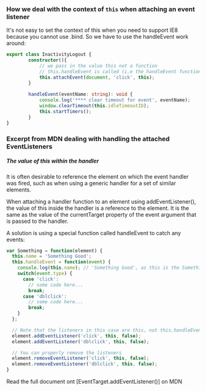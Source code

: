 ### How we deal with the context of `this` when attaching an event listener

It's not easy to set the context of this when you need to support IE8 because you cannot use .bind. So we have to use the handleEvent work around:

```ts
export class InactivityLogout {
        constructor(){
            // we pass in the value this not a function 
            // this.handleEvent is called (i.e the handleEvent function on the class)
            this.attachEvent(document, 'click', this);
        }
        
        handleEvent(eventName: string): void {
            console.log('**** clear timeout for event', eventName);
            window.clearTimeout(this.idleTimeoutID);
            this.startTimers();
        }
}
```

### Excerpt from MDN dealing with handling the attached EventListeners 


##### The value of **this** within the handler 

It is often desirable to reference the element on which the event handler was fired, such as when using a generic handler for a set of similar elements.

When attaching a handler function to an element using addEventListener(), the value of this inside the handler is a reference to the element. It is the same as the value of the currentTarget property of the event argument that is passed to the handler.

A solution is using a special function called handleEvent to catch any events:

```js 
var Something = function(element) {
  this.name = 'Something Good';
  this.handleEvent = function(event) {
    console.log(this.name); // 'Something Good', as this is the Something object
    switch(event.type) {
      case 'click':
        // some code here...
        break;
      case 'dblclick':
        // some code here...
        break;
    }
  };

  // Note that the listeners in this case are this, not this.handleEvent
  element.addEventListener('click', this, false);
  element.addEventListener('dblclick', this, false);

  // You can properly remove the listeners
  element.removeEventListener('click', this, false);
  element.removeEventListener('dblclick', this, false);
}
```

Read the full document ont [EventTarget.addEventListener()] on MDN

